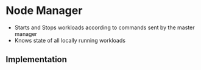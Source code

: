 # Node Manager

- Starts and Stops workloads according to commands sent by the master manager
- Knows state of all locally running workloads

## Implementation

